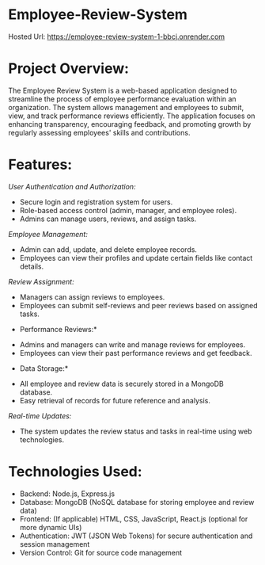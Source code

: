 # Employee-Review-System
Hosted Url: https://employee-review-system-1-bbcj.onrender.com

# Project Overview:
The Employee Review System is a web-based application designed to streamline the process of employee performance evaluation within an organization. The system allows management and employees to submit, view, and track performance reviews efficiently. The application focuses on enhancing transparency, encouraging feedback, and promoting growth by regularly assessing employees' skills and contributions.

# Features:
*User Authentication and Authorization:*
+ Secure login and registration system for users.
+ Role-based access control (admin, manager, and employee roles).
+ Admins can manage users, reviews, and assign tasks.

*Employee Management:*
+ Admin can add, update, and delete employee records.
+  Employees can view their profiles and update certain fields like contact details.

*Review Assignment:*
+ Managers can assign reviews to employees.
+ Employees can submit self-reviews and peer reviews based on assigned tasks.

* Performance Reviews:*
+ Admins and managers can write and manage reviews for employees.
+ Employees can view their past performance reviews and get feedback.

* Data Storage:*
+ All employee and review data is securely stored in a MongoDB database.
+ Easy retrieval of records for future reference and analysis.

*Real-time Updates:*
+ The system updates the review status and tasks in real-time using web technologies.

# Technologies Used:
+ Backend: Node.js, Express.js
+ Database: MongoDB (NoSQL database for storing employee and review data)
+ Frontend: (If applicable) HTML, CSS, JavaScript, React.js (optional for more dynamic UIs)
+ Authentication: JWT (JSON Web Tokens) for secure authentication and session management
+ Version Control: Git for source code management
